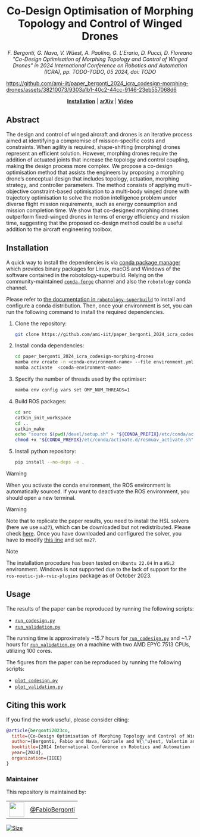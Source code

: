 <h1 align="center">
Co-Design Optimisation of Morphing Topology and Control of Winged Drones
</h1>


<div align="center">


_F. Bergonti, G. Nava, V. Wüest, A. Paolino, G. L'Erario, D. Pucci, D. Floreano "Co-Design Optimisation of Morphing Topology and Control of Winged Drones" in 
2024 International Conference on Robotics and Automation (ICRA), pp. TODO-TODO, 05 2024, doi: TODO_

</div>

<p align="center">

https://github.com/ami-iit/paper_bergonti_2024_icra_codesign-morphing-drones/assets/38210073/9303a1b1-40c2-44cc-9146-23eb557068d6

</p>

<div align="center">
  <a href="#installation"><b>Installation</b></a> |
  <!-- <a href="TODO"><b>Paper</b></a> | -->
  <a href="https://arxiv.org/abs/2309.13948"><b>arXiv</b></a> |
  <a href="https://youtu.be/uWYuQ8gT404"><b>Video</b></a>
</div>


## Abstract

The design and control of winged aircraft and drones is an iterative process aimed at identifying a compromise of mission-specific costs and constraints. When agility is required, shape-shifting (morphing) drones represent an efficient solution. However, morphing drones require the addition of actuated joints that increase the topology and control coupling, making the design process more complex. We propose a co-design optimisation method that assists the engineers by proposing a morphing drone’s conceptual design that includes topology, actuation, morphing strategy, and controller parameters. The method consists of applying multi-objective constraint-based optimisation to a multi-body winged drone with trajectory optimisation to solve the motion intelligence problem under diverse flight mission requirements, such as energy consumption and mission completion time. We show that co-designed morphing drones outperform fixed-winged drones in terms of energy efficiency and mission time, suggesting that the proposed co-design method could be a useful addition to the aircraft engineering toolbox.

## Installation

A quick way to install the dependencies is via [conda package manager](https://docs.conda.io) which provides binary packages for Linux, macOS and Windows of the software contained in the robotology-superbuild. Relying on the community-maintained [`conda-forge`](https://conda-forge.org/) channel and also the `robotology` conda channel.

Please refer to [the documentation in `robotology-superbuild`](https://github.com/robotology/robotology-superbuild/blob/master/doc/conda-forge.md) to install and configure a conda distribution. Then, once your environment is set, you can run the following command to install the required dependencies.

1. Clone the repository:
    ```sh
    git clone https://github.com/ami-iit/paper_bergonti_2024_icra_codesign-morphing-drones.git
    ```
2. Install conda dependencies:
    ```sh
    cd paper_bergonti_2024_icra_codesign-morphing-drones
    mamba env create -n <conda-environment-name> --file environment.yml
    mamba activate  <conda-environment-name>
    ```
3. Specify the number of threads used by the optimiser:
   ```sh
   mamba env config vars set OMP_NUM_THREADS=1
   ```
4. Build ROS packages:
    ```sh
    cd src
    catkin_init_workspace
    cd ..
    catkin_make
    echo "source $(pwd)/devel/setup.sh" > "${CONDA_PREFIX}/etc/conda/activate.d/rosmuav_activate.sh"
    chmod +x "${CONDA_PREFIX}/etc/conda/activate.d/rosmuav_activate.sh"
    ```
5. Install python repository:
    ```sh
    pip install --no-deps -e .
    ```

> [!WARNING]
> When you activate the conda environment, the ROS environment is automatically sourced. If you want to deactivate the ROS environment, you should open a new terminal.

> [!WARNING]
> Note that to replicate the paper results, you need to install the HSL solvers (here we use `ma27`), which can be downloaded but not redistributed. Please check [here](https://licences.stfc.ac.uk/product/coin-hsl). Once you have downloaded and configured the solver, you have to modify [this line](https://github.com/ami-iit/paper_bergonti_2024_icra_codesign-morphing-drones/blob/main/src/traj/trajectory.py#L51) and set `ma27`.

> [!NOTE]
> The installation procedure has been tested on `Ubuntu 22.04` in a `WSL2` environment. Windows is not supported due to the lack of support for the `ros-noetic-jsk-rviz-plugins` package as of October 2023.

## Usage

The results of the paper can be reproduced by running the following scripts:
- [`run_codesign.py`](src/run_codesign.py)
- [`run_validation.py`](src/run_validation.py)

The running time is approximately ~15.7 hours for [`run_codesign.py`](src/run_codesign.py) and ~1.7 hours for [`run_validation.py`](src/run_validation.py) on a machine with two AMD EPYC 7513 CPUs, utilizing 100 cores.

The figures from the paper can be reproduced by running the following scripts:
- [`plot_codesign.py`](src/plot_codesign.py)
- [`plot_validation.py`](src/plot_validation.py)

## Citing this work

If you find the work useful, please consider citing:

```bibtex
@article{bergonti2023co,
  title={Co-Design Optimisation of Morphing Topology and Control of Winged Drones},
  author={Bergonti, Fabio and Nava, Gabriele and W{\"u}est, Valentin and Paolino, Antonello and L'Erario, Giuseppe and Pucci, Daniele and Floreano, Dario},
  booktitle={2014 International Conference on Robotics and Automation (ICRA)},
  year={2024},
  organization={IEEE}
}
```

### Maintainer

This repository is maintained by:

| | |
|:---:|:---:|
| [<img src="https://github.com/FabioBergonti.png" width="40">](https://github.com/FabioBergonti) | [@FabioBergonti](https://github.com/FabioBergonti) |

<p align="left">
   <a href="https://github.com/ami-iit/paper_bergonti_2022_tro_kinematics-control-morphingcovers/blob/master/LICENSE"><img src="https://img.shields.io/github/license/ami-iit/paper_bergonti_2022_tro_kinematics-control-morphingcovers" alt="Size" class="center"/></a>
</p>
